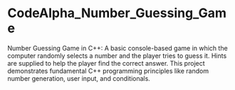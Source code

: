 # CodeAlpha_Number_Guessing_Game
Number Guessing Game in C++: A basic console-based game in which the computer randomly selects a number and the player tries to guess it. Hints are supplied to help the player find the correct answer. This project demonstrates fundamental C++ programming principles like random number generation, user input, and conditionals.
